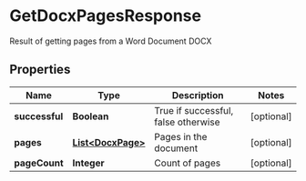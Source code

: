 

# GetDocxPagesResponse

Result of getting pages from a Word Document DOCX

## Properties

| Name | Type | Description | Notes |
|------------ | ------------- | ------------- | -------------|
|**successful** | **Boolean** | True if successful, false otherwise |  [optional] |
|**pages** | [**List&lt;DocxPage&gt;**](DocxPage.md) | Pages in the document |  [optional] |
|**pageCount** | **Integer** | Count of pages |  [optional] |



